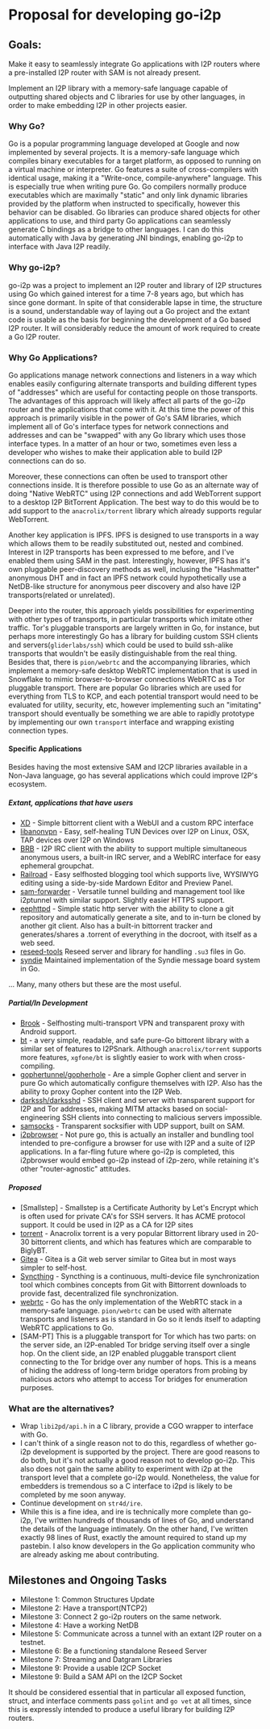 Proposal for developing go-i2p
==============================

Goals:
------

Make it easy to seamlessly integrate Go applications with I2P routers where
a pre-installed I2P router with SAM is not already present.

Implement an I2P library with a memory-safe language capable of outputting
shared objects and C libraries for use by other languages, in order to make
embedding I2P in other projects easier.

### Why Go? 

Go is a popular programming language developed at Google and now
implemented by several projects. It is a memory-safe language which compiles
binary executables for a target platform, as opposed to running on a virtual
machine or interpreter. Go features a suite of cross-compilers with identical
usage, making it a "Write-once, compile-anywhere" language. This is especially
true when writing pure Go. Go compilers normally produce executables which are
maximally "static" and only link dynamic libraries provided by the platform
when instructed to specifically, however this behavior can be disabled. Go
libraries can produce shared objects for other applications to use, and third
party Go applications can seamlessly generate C bindings as a bridge to other
languages. I can do this automatically with Java by generating JNI bindings,
enabling go-i2p to interface with Java I2P readily.

### Why go-i2p?

go-i2p was a project to implement an I2P router and library of I2P structures
using Go which gained interest for a time 7-8 years ago, but which has since
gone dormant. In spite of that considerable lapse in time, the structure is
a sound, understandable way of laying out a Go project and the extant code is
usable as the basis for beginning the development of a Go based I2P router.
It will considerably reduce the amount of work required to create a Go I2P
router.

### Why Go Applications?

Go applications manage network connections and listeners in a way which
enables easily configuring alternate transports and building different types
of "addresses" which are useful for contacting people on those transports.
The advantages of this approach will likely affect all parts of the go-i2p
router and the applications that come with it. At this time the power of this
approach is primarily visible in the power of Go's SAM libraries, which
implement all of Go's interface types for network connections and addresses
and can be "swapped" with any Go library which uses those interface types.
In a matter of an hour or two, sometimes even less a developer who wishes
to make their application able to build I2P connections can do so.

Moreover, these connections can often be used to transport other connections
inside. It is therefore possible to use Go as an alternate way of doing
"Native WebRTC" using I2P connections and add WebTorrent support to a
desktop I2P BitTorrent Application. The best way to do this would be to
add support to the `anacrolix/torrent` library which already supports regular
WebTorrent.

Another key application is IPFS. IPFS is designed to use transports in a
way which allows them to be readily substituted out, nested and combined.
Interest in I2P transports has been expressed to me before, and I've enabled
them using SAM in the past. Interestingly, however, IPFS has it's own pluggable
peer-discovery methods as well, inclusing the "Hashmatter" anonymous DHT and
in fact an IPFS network could hypothetically use a NetDB-like structure for
anonymous peer discovery and also have I2P transports(related or unrelated).

Deeper into the router, this approach yields possibilities for experimenting
with other types of transports, in particular transports which imitate other
traffic. Tor's pluggable transports are largely written in Go, for instance,
but perhaps more interestingly Go has a library for building custom SSH clients
and servers(`gliderlabs/ssh`) which could be used to build ssh-alike transports
that wouldn't be easily distinguishable from the real thing. Besides that,
there is `pion/webrtc` and the accompanying libraries, which implement a
memory-safe desktop WebRTC implementation that is used in Snowflake to mimic
browser-to-browser connections WebRTC as a Tor pluggable transport. There are
popular Go libraries which are used for everything from TLS to KCP, and each
potential transport would need to be evaluated for utility, security, etc,
however implementing such an "imitating" transport should eventually be
something we are able to rapidly prototype by implementing our own `transport`
interface and wrapping existing connection types.

#### Specific Applications

Besides having the most extensive SAM and I2CP libraries available in a Non-Java
language, go has several applications which could improve I2P's ecosystem.

##### Extant, applications that have users

 - [XD](https://github.com/majestrate/XD) - Simple bittorrent client with a WebUI
  and a custom RPC interface
 - [libanonvpn](https://github.com/RTradeLtd/libanonvpn) - Easy, self-healing TUN
  Devices over I2P on Linux, OSX, TAP devices over I2P on Windows
 - [BRB](https://github.com/eyedeekay/brb) - I2P IRC client with the ability to
  support multiple simultaneous anonymous users, a built-in IRC server, and a
  WebIRC interface for easy ephemeral groupchat.
 - [Railroad](https://github.com/eyedeekay/railroad) - Easy selfhosted blogging
  tool which supports live, WYSIWYG editing using a side-by-side Mardown Editor
  and Preview Panel.
 - [sam-forwarder](https://github.com/eyedeekay/sam-forwarder) - Versatile tunnel
  building and management tool like i2ptunnel with similar support. Slightly easier
  HTTPS support.
 - [eephttpd](https://github.com/eyedeekay/eephttpd) - Simple static http server
  with the ability to clone a git repository and automatically generate a site,
  and to in-turn be cloned by another git client. Also has a built-in bittorrent
  tracker and generates/shares a .torrent of everything in the docroot, with itself
  as a web seed.
 - [reseed-tools](https://i2pgit.org/idk/reseed-tools) Reseed server and library for
  handling `.su3` files in Go.
 - [syndie](https://github.com/kpetku/syndie-core) Maintained implementation of the
  Syndie message board system in Go.

... Many, many others but these are the most useful.

##### Partial/In Development

 - [Brook](https;//github.com/txthinking/brook) - Selfhosting multi-transport VPN and
  transparent proxy with Android support.
 - [bt](https://github.com/xgfone/bt) - a very simple, readable, and safe pure-Go
  bittorent library with a similar set of features to I2PSnark.  Although `anacrolix/torrent`
  supports more features, `xgfone/bt` is slightly easier to work with when cross-compiling.
 - [gophertunnel/gopherhole](https://i2pgit.org/idk/gophertunnel) - Are a simple Gopher
  client and server in pure Go which automatically configure themselves with I2P. Also
  has the ability to proxy Gopher content into the I2P Web.
 - [darkssh/darksshd](https://github.com/eyedeekay/darkssh) - SSH client and server
  with transparent support for I2P and Tor addresses, making MITM attacks based on
  social-engineering SSH clients into connecting to malicious servers impossible.
 - [samsocks](https://github.com/eyedeekay/samsocks) - Transparent socksifier with UDP
  support, built on SAM.
 - [i2pbrowser](https://github.com/eyedeekay/i2pbrowser) - Not pure go, this is
  actually an installer and bundling tool intended to pre-configure a browser
  for use with I2P and a suite of I2P applications. In a far-fling future where
  go-i2p is completed, this i2pbrowser would embed go-i2p instead of i2p-zero,
  while retaining it's other "router-agnostic" attitudes.

##### Proposed

 - [Smallstep] - Smallstep is a Certificate Authority by Let's Encrypt which is often
  used for private CA's for SSH servers. It has ACME protocol support. It could be used
  in I2P as a CA for I2P sites
 - [torrent](https://github.com/anacrolix/torrent) - Anacrolix torrent is a very popular
  Bittorrent library used in 20-30 bittorrent clients, and which has features which are
  comparable to BiglyBT.
 - [Gitea](https://github.com/gitea/gitea) - Gitea is a Git web server similar to Gitea
  but in most ways simpler to self-host.
 - [Syncthing](https://github.com/syncthing/syncthing) - Syncthing is a continuous,
  multi-device file synchronization tool which combines concepts from Git with Bittorrent
  downloads to provide fast, decentralized file synchronization.
 - [webrtc](https://github.com/pion/webrtc) - Go has the only implementation of the WebRTC
  stack in a memory-safe language. `pion/webrtc` can be used with alternate transports and
  listeners as is standard in Go so it lends itself to adapting WebRTC applications to Go.
 - [SAM-PT] This is a pluggable transport for Tor which has two parts: on the server side,
  an I2P-enabled Tor bridge serving itself over a single hop. On the client side, an I2P
  enabled pluggable transport client connecting to the Tor bridge over any number of hops.
  This is a means of hiding the address of long-term bridge operators from probing by
  malicious actors who attempt to access Tor bridges for enumeration purposes.

### What are the alternatives?


 - Wrap `libi2pd/api.h` in a C library, provide a CGO wrapper to interface with Go.
  - I can't think of a single reason not to do this, regardless of whether go-i2p
   development is supported by the project. There are good reasons to do both, but
   it's not actually a good reason not to develop go-i2p. This also does not gain the same
   ability to experiment with i2p at the transport level that a complete go-i2p would.
   Nonetheless, the value for embedders is tremendous so a C interface to i2pd is likely
   to be completed by me soon anyway.
 - Continue development on `str4d/ire`.
  - While this is a fine idea, and ire is technically more complete than go-i2p,
   I've written hundreds of thousands of lines of Go, and understand the details of
   the language intimately. On the other hand, I've written exactly 98 lines of Rust,
   exactly the amount required to stand up my pastebin. I also know developers in the
   Go application community who are already asking me about contributing.

Milestones and Ongoing Tasks
----------------------------

 - Milestone 1: Common Structures Update
 - Milestone 2: Have a transport(NTCP2)
 - Milestone 3: Connect 2 go-i2p routers on the same network.
 - Milestone 4: Have a working NetDB
 - Milestone 5: Communicate across a tunnel with an extant I2P router on a testnet.
 - Milestone 6: Be a functioning standalone Reseed Server
 - Milestone 7: Streaming and Datgram Libraries
 - Milestone 9: Provide a usable I2CP Socket
 - Milestone 9: Build a SAM API on the I2CP Socket

It should be considered essential that in particular all exposed function, struct, and
interface comments pass `golint` and `go vet` at all times, since this is expressly intended
to produce a useful library for building I2P routers.